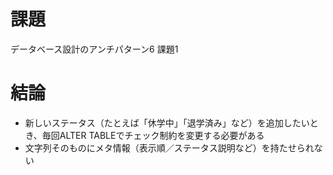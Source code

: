 
# 課題

データベース設計のアンチパターン6
課題1

# 結論

- 新しいステータス（たとえば「休学中」「退学済み」など）を追加したいとき、毎回ALTER TABLEでチェック制約を変更する必要がある
- 文字列そのものにメタ情報（表示順／ステータス説明など）を持たせられない
